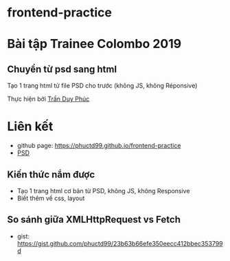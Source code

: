 # frontend-practice
# Bài tập Trainee Colombo 2019


## Chuyển từ psd sang html


Tạo 1 trang html từ file PSD cho trước (không JS, không Réponsive)


Thực hiện bởi [Trần Duy Phúc](https://github.com/phuctd99)
# Liên kết
- github page: https://phuctd99.github.io/frontend-practice
- [PSD](https://dribbble.com/shots/2817047-Freebie-Construction-Company-Website-Template-Free-PSD/attachments/577782)
## Kiến thức nắm được

- Tạo 1 trang html cơ bản từ PSD, không JS, không Responsive
- Biết thêm về css, layout

## So sánh giữa XMLHttpRequest vs Fetch
- gist: https://gist.github.com/phuctd99/23b63b66efe350eecc412bbec353799d

